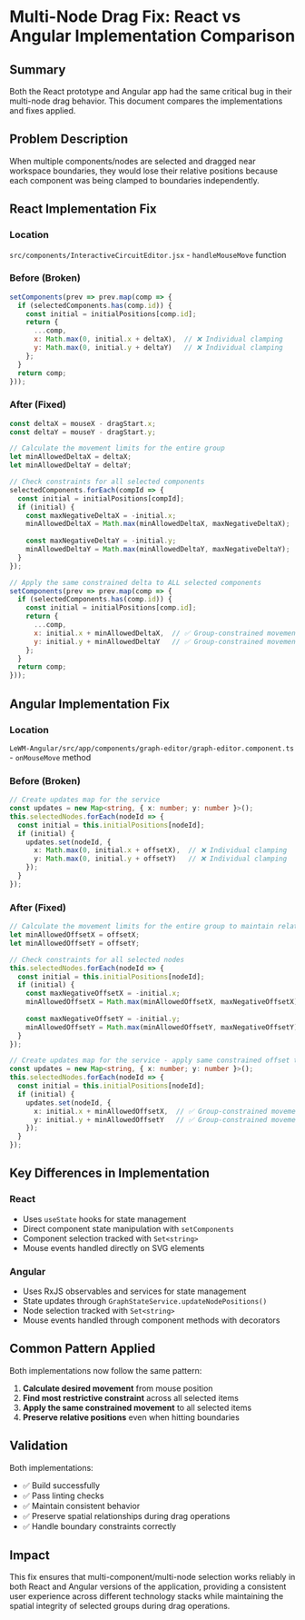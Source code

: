 # Multi-Node Drag Fix: React vs Angular Implementation Comparison

## Summary
Both the React prototype and Angular app had the same critical bug in their multi-node drag behavior. This document compares the implementations and fixes applied.

## Problem Description
When multiple components/nodes are selected and dragged near workspace boundaries, they would lose their relative positions because each component was being clamped to boundaries independently.

## React Implementation Fix

### Location
`src/components/InteractiveCircuitEditor.jsx` - `handleMouseMove` function

### Before (Broken)
```javascript
setComponents(prev => prev.map(comp => {
  if (selectedComponents.has(comp.id)) {
    const initial = initialPositions[comp.id];
    return {
      ...comp,
      x: Math.max(0, initial.x + deltaX),  // ❌ Individual clamping
      y: Math.max(0, initial.y + deltaY)   // ❌ Individual clamping
    };
  }
  return comp;
}));
```

### After (Fixed)
```javascript
const deltaX = mouseX - dragStart.x;
const deltaY = mouseY - dragStart.y;

// Calculate the movement limits for the entire group
let minAllowedDeltaX = deltaX;
let minAllowedDeltaY = deltaY;

// Check constraints for all selected components
selectedComponents.forEach(compId => {
  const initial = initialPositions[compId];
  if (initial) {
    const maxNegativeDeltaX = -initial.x;
    minAllowedDeltaX = Math.max(minAllowedDeltaX, maxNegativeDeltaX);
    
    const maxNegativeDeltaY = -initial.y;
    minAllowedDeltaY = Math.max(minAllowedDeltaY, maxNegativeDeltaY);
  }
});

// Apply the same constrained delta to ALL selected components
setComponents(prev => prev.map(comp => {
  if (selectedComponents.has(comp.id)) {
    const initial = initialPositions[comp.id];
    return {
      ...comp,
      x: initial.x + minAllowedDeltaX,  // ✅ Group-constrained movement
      y: initial.y + minAllowedDeltaY   // ✅ Group-constrained movement
    };
  }
  return comp;
}));
```

## Angular Implementation Fix

### Location
`LeWM-Angular/src/app/components/graph-editor/graph-editor.component.ts` - `onMouseMove` method

### Before (Broken)
```typescript
// Create updates map for the service
const updates = new Map<string, { x: number; y: number }>();
this.selectedNodes.forEach(nodeId => {
  const initial = this.initialPositions[nodeId];
  if (initial) {
    updates.set(nodeId, {
      x: Math.max(0, initial.x + offsetX),  // ❌ Individual clamping
      y: Math.max(0, initial.y + offsetY)   // ❌ Individual clamping
    });
  }
});
```

### After (Fixed)
```typescript
// Calculate the movement limits for the entire group to maintain relative positions
let minAllowedOffsetX = offsetX;
let minAllowedOffsetY = offsetY;

// Check constraints for all selected nodes
this.selectedNodes.forEach(nodeId => {
  const initial = this.initialPositions[nodeId];
  if (initial) {
    const maxNegativeOffsetX = -initial.x;
    minAllowedOffsetX = Math.max(minAllowedOffsetX, maxNegativeOffsetX);
    
    const maxNegativeOffsetY = -initial.y;
    minAllowedOffsetY = Math.max(minAllowedOffsetY, maxNegativeOffsetY);
  }
});

// Create updates map for the service - apply same constrained offset to ALL selected nodes
const updates = new Map<string, { x: number; y: number }>();
this.selectedNodes.forEach(nodeId => {
  const initial = this.initialPositions[nodeId];
  if (initial) {
    updates.set(nodeId, {
      x: initial.x + minAllowedOffsetX,  // ✅ Group-constrained movement
      y: initial.y + minAllowedOffsetY   // ✅ Group-constrained movement
    });
  }
});
```

## Key Differences in Implementation

### React
- Uses `useState` hooks for state management
- Direct component state manipulation with `setComponents`
- Component selection tracked with `Set<string>`
- Mouse events handled directly on SVG elements

### Angular
- Uses RxJS observables and services for state management
- State updates through `GraphStateService.updateNodePositions()`
- Node selection tracked with `Set<string>`
- Mouse events handled through component methods with decorators

## Common Pattern Applied

Both implementations now follow the same pattern:

1. **Calculate desired movement** from mouse position
2. **Find most restrictive constraint** across all selected items
3. **Apply the same constrained movement** to all selected items
4. **Preserve relative positions** even when hitting boundaries

## Validation

Both implementations:
- ✅ Build successfully
- ✅ Pass linting checks
- ✅ Maintain consistent behavior
- ✅ Preserve spatial relationships during drag operations
- ✅ Handle boundary constraints correctly

## Impact

This fix ensures that multi-component/multi-node selection works reliably in both React and Angular versions of the application, providing a consistent user experience across different technology stacks while maintaining the spatial integrity of selected groups during drag operations.